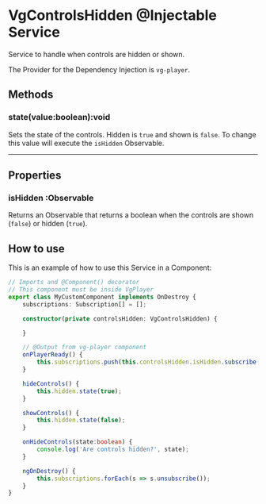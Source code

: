 # VgControlsHidden @Injectable Service

Service to handle when controls are hidden or shown.

The Provider for the Dependency Injection is `vg-player`.

## Methods

### state(value:boolean):void

Sets the state of the controls. Hidden is `true` and shown is `false`. To change this value will execute the `isHidden` Observable.

<hr>

## Properties

### isHidden :Observable<boolean>

Returns an Observable that returns a boolean when the controls are shown (`false`) or hidden (`true`).

## How to use

This is an example of how to use this Service in a Component:

```typescript
// Imports and @Component() decorator
// This component must be inside VgPlayer
export class MyCustomComponent implements OnDestroy {
    subscriptions: Subscription[] = [];

    constructor(private controlsHidden: VgControlsHidden) {

    }

    // @Output from vg-player component
    onPlayerReady() {
        this.subscriptions.push(this.controlsHidden.isHidden.subscribe(this.onHideControls.bind(this)));
    }

    hideControls() {
        this.hidden.state(true);
    }

    showControls() {
        this.hidden.state(false);
    }

    onHideControls(state:boolean) {
        console.log('Are controls hidden?', state);
    }

    ngOnDestroy() {
        this.subscriptions.forEach(s => s.unsubscribe());
    }
}
```

